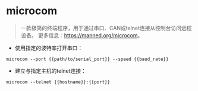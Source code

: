 # microcom

> 一款极简的终端程序，用于通过串口、CAN或telnet连接从控制台访问远程设备。
> 更多信息：<https://manned.org/microcom>。

- 使用指定的波特率打开串口：

`microcom --port {{path/to/serial_port}} --speed {{baud_rate}}`

- 建立与指定主机的telnet连接：

`microcom --telnet {{hostname}}:{{port}}`